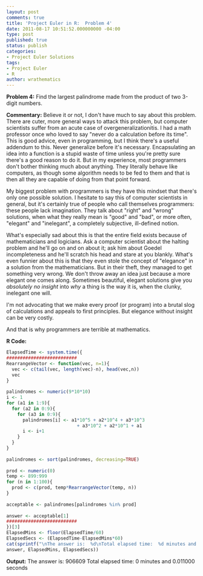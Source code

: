 ```yaml
---
layout: post
comments: true
title: 'Project Euler in R:  Problem 4'
date: 2011-08-17 10:51:52.000000000 -04:00
type: post
published: true
status: publish
categories:
- Project Euler Solutions
tags:
- Project Euler
- R
author: wrathematics
---
```



**Problem 4:** Find the largest palindrome made from the product of two
3-digit numbers.

**Commentary:** Believe it or not, I don't have much to say about this
problem. There are cuter, more general ways to attack this problem, but
computer scientists suffer from an acute case of overgeneralizationitis.
I had a math professor once who loved to say "never do a calculation
before its time". This is good advice, even in programming, but I think
there's a useful addendum to this. Never generalize before it's
necessary. Encapsulating an idea into a function is a stupid waste of
time unless you're pretty sure there's a good reason to do it. But in my
experience, most programmers don't bother thinking much about anything.
They literally behave like computers, as though some algorithm needs to
be fed to them and that is then all they are capable of doing from that
point forward.

My biggest problem with programmers is they have this mindset that
there's only one possible solution. I hesitate to say this of computer
scientists in general, but it's certainly true of people who call
themselves programmers: these people lack imagination. They talk about
"right" and "wrong" solutions, when what they really mean is "good" and
"bad", or more often, "elegant" and "inelegant", a completely
subjective, ill-defined notion.

What's especially sad about this is that the entire field exists because
of mathematicians and logicians. Ask a computer scientist about the
halting problem and he'll go on and on about it; ask him about Goedel
incompleteness and he'll scratch his head and stare at you blankly.
What's even funnier about this is that they even stole the concept of
"elegance" in a solution from the mathematicians. But in their theft,
they managed to get something very wrong. We don't throw away an idea
just because a more elegant one comes along. Sometimes beautiful,
elegant solutions give you *absolutely no insight* into *why* a thing is
the way it is, when the clunky, inelegant one will.

I'm not advocating that we make every proof (or program) into a brutal
slog of calculations and appeals to first principles. But elegance
without insight can be very costly.

And that is why programmers are terrible at mathematics.

**R Code:**

```R
ElapsedTime <- system.time({
##########################
RearrangeVector <- function(vec, n=1){
  vec <- c(tail(vec, length(vec)-n), head(vec,n))
  vec
}
 
palindromes <- numeric(9*10*10)
i <- 1
for (a1 in 1:9){
  for (a2 in 0:9){
    for (a3 in 0:9){
      palindromes[i] <- a1*10^5 + a2*10^4 + a3*10^3
                          + a3*10^2 + a2*10^1 + a1
      i <- i+1
    }
  }
}
 
palindromes <- sort(palindromes, decreasing=TRUE)
 
prod <- numeric(0)
temp <- 899:999
for (n in 1:100){
  prod <- c(prod, temp*RearrangeVector(temp, n))
}
 
acceptable <- palindromes[palindromes %in% prod]
 
answer <- acceptable[1]
##########################
})[3]
ElapsedMins <- floor(ElapsedTime/60)
ElapsedSecs <- (ElapsedTime-ElapsedMins*60)
cat(sprintf("\nThe answer is:  %d\nTotal elapsed time:  %d minutes and %f seconds\n",
answer, ElapsedMins, ElapsedSecs))
```

**Output:**
The answer is: 906609
Total elapsed time: 0 minutes and 0.011000 seconds
